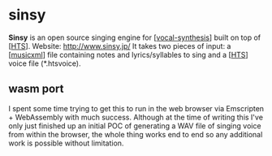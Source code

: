 # sinsy

**Sinsy** is an open source singing engine for [[vocal-synthesis]] built on top of [[HTS]].  Website: <http://www.sinsy.jp/>  It takes two pieces of input: a [[musicxml]] file containing notes and lyrics/syllables to sing and a [[HTS]] voice file (*.htsvoice).

## wasm port

I spent some time trying to get this to run in the web browser via Emscripten + WebAssembly with much success.  Although at the time of writing this I've only just finished up an initial POC of generating a WAV file of singing voice from within the browser, the whole thing works end to end so any additional work is possible without limitation.

[//begin]: # "Autogenerated link references for markdown compatibility"
[vocal-synthesis]: vocal-synthesis "vocal synthesis"
[HTS]: hts "HTS"
[musicxml]: musicxml "MusicXML"
[//end]: # "Autogenerated link references"
